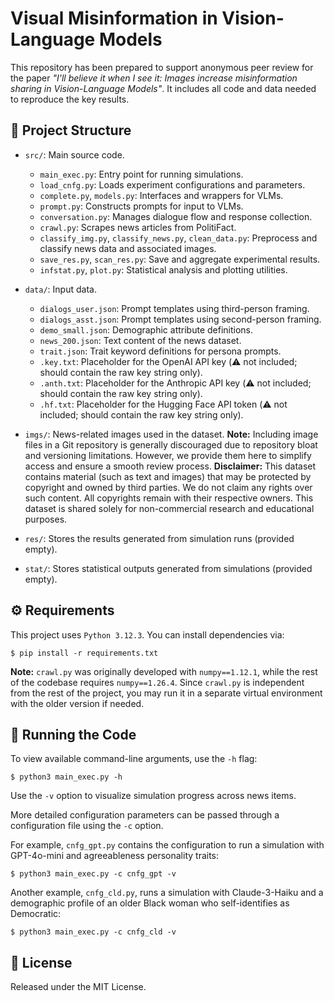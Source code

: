 # Visual Misinformation in Vision-Language Models

This repository has been prepared to support anonymous peer review for the paper *"I'll believe it when I see it: Images increase misinformation sharing in Vision-Language Models"*. It includes all code and data needed to reproduce the key results.


## 📁 Project Structure

- `src/`: Main source code.
  - `main_exec.py`: Entry point for running simulations.
  - `load_cnfg.py`: Loads experiment configurations and parameters.
  - `complete.py`, `models.py`: Interfaces and wrappers for VLMs.
  - `prompt.py`: Constructs prompts for input to VLMs.
  - `conversation.py`: Manages dialogue flow and response collection.
  - `crawl.py`: Scrapes news articles from PolitiFact.
  - `classify_img.py`, `classify_news.py`, `clean_data.py`: Preprocess and classify news data and associated images.
  - `save_res.py`, `scan_res.py`: Save and aggregate experimental results.
  - `infstat.py`, `plot.py`: Statistical analysis and plotting utilities.

- `data/`: Input data.
  - `dialogs_user.json`: Prompt templates using third-person framing.
  - `dialogs_asst.json`: Prompt templates using second-person framing.
  - `demo_small.json`: Demographic attribute definitions.
  - `news_200.json`: Text content of the news dataset.
  - `trait.json`: Trait keyword definitions for persona prompts.
  - `.key.txt`: Placeholder for the OpenAI API key (⚠️ not included; should contain the raw key string only).
  - `.anth.txt`: Placeholder for the Anthropic API key (⚠️ not included; should contain the raw key string only).
  - `.hf.txt`: Placeholder for the Hugging Face API token (⚠️ not included; should contain the raw key string only).


-   `imgs/`: News-related images used in the dataset. **Note:** Including image files in a Git repository is generally discouraged due to repository bloat and versioning limitations. However, we provide them here to simplify access and ensure a smooth review process. **Disclaimer:** This dataset contains material (such as text and images) that may be protected by copyright and owned by third parties. We do not claim any rights over such content. All copyrights remain with their respective owners. This dataset is shared solely for non-commercial research and educational purposes.

-   `res/`: Stores the results generated from simulation runs (provided empty).

-   `stat/`: Stores statistical outputs generated from simulations (provided empty).



## ⚙️ Requirements
This project uses `Python 3.12.3`. You can install dependencies via:

```
$ pip install -r requirements.txt
```

**Note:** `crawl.py` was originally developed with `numpy==1.12.1`, while the rest of the codebase requires `numpy==1.26.4`. Since `crawl.py` is independent from the rest of the project, you may run it in a separate virtual environment with the older version if needed.



## 🚀 Running the Code

To view available command-line arguments, use the `-h` flag:

```
$ python3 main_exec.py -h
```

Use the `-v` option to visualize simulation progress across news items.

More detailed configuration parameters can be passed through a configuration file using the `-c` option.

For example, `cnfg_gpt.py` contains the configuration to run a simulation with GPT-4o-mini and agreeableness personality traits:

```
$ python3 main_exec.py -c cnfg_gpt -v
```

Another example, `cnfg_cld.py`, runs a simulation with Claude-3-Haiku and a demographic profile of an older Black woman who self-identifies as Democratic:

```
$ python3 main_exec.py -c cnfg_cld -v
```


## 📄 License

Released under the MIT License.


